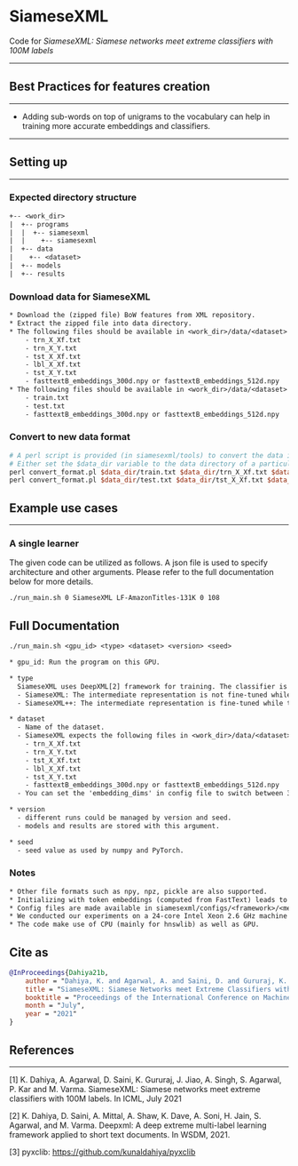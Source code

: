 # SiameseXML

Code for _SiameseXML: Siamese networks meet extreme classifiers with 100M labels_

---

## Best Practices for features creation

---

* Adding sub-words on top of unigrams to the vocabulary can help in training more accurate embeddings and classifiers.

---

## Setting up

---

### Expected directory structure

```txt
+-- <work_dir>
|  +-- programs
|  |  +-- siamesexml
|  |    +-- siamesexml
|  +-- data
|    +-- <dataset>
|  +-- models
|  +-- results

```

### Download data for SiameseXML

```txt
* Download the (zipped file) BoW features from XML repository.  
* Extract the zipped file into data directory. 
* The following files should be available in <work_dir>/data/<dataset> for new datasets (ignore the next step)
    - trn_X_Xf.txt
    - trn_X_Y.txt
    - tst_X_Xf.txt
    - lbl_X_Xf.txt
    - tst_X_Y.txt
    - fasttextB_embeddings_300d.npy or fasttextB_embeddings_512d.npy
* The following files should be available in <work_dir>/data/<dataset> if the dataset is in old format (please refer to next step to convert the data to new format)
    - train.txt
    - test.txt
    - fasttextB_embeddings_300d.npy or fasttextB_embeddings_512d.npy 
```

### Convert to new data format

```perl
# A perl script is provided (in siamesexml/tools) to convert the data into new format
# Either set the $data_dir variable to the data directory of a particular dataset or replace it with the path
perl convert_format.pl $data_dir/train.txt $data_dir/trn_X_Xf.txt $data_dir/trn_X_Y.txt
perl convert_format.pl $data_dir/test.txt $data_dir/tst_X_Xf.txt $data_dir/tst_X_Y.txt
```

## Example use cases

---

### A single learner

The given code can be utilized as follows. A json file is used to specify architecture and other arguments. Please refer to the full documentation below for more details.

```bash
./run_main.sh 0 SiameseXML LF-AmazonTitles-131K 0 108
```

## Full Documentation

```txt
./run_main.sh <gpu_id> <type> <dataset> <version> <seed>

* gpu_id: Run the program on this GPU.

* type
  SiameseXML uses DeepXML[2] framework for training. The classifier is trained in M-IV.
  - SiameseXML: The intermediate representation is not fine-tuned while training the classifier (more scalable; suitable for large datasets).
  - SiameseXML++: The intermediate representation is fine-tuned while training the classifier (leads to better accuracy on some datasets).

* dataset
  - Name of the dataset.
  - SiameseXML expects the following files in <work_dir>/data/<dataset>
    - trn_X_Xf.txt
    - trn_X_Y.txt
    - tst_X_Xf.txt
    - lbl_X_Xf.txt
    - tst_X_Y.txt
    - fasttextB_embeddings_300d.npy or fasttextB_embeddings_512d.npy
  - You can set the 'embedding_dims' in config file to switch between 300d and 512d embeddings.

* version
  - different runs could be managed by version and seed.
  - models and results are stored with this argument.

* seed
  - seed value as used by numpy and PyTorch.
```

### Notes

```txt
* Other file formats such as npy, npz, pickle are also supported.
* Initializing with token embeddings (computed from FastText) leads to noticible accuracy gains. Please ensure that the token embedding file is available in data directory, if 'init=token_embeddings', otherwise it'll throw an error.
* Config files are made available in siamesexml/configs/<framework>/<method> for datasets in XC repository. You can use them when trying out the given code on new datasets.
* We conducted our experiments on a 24-core Intel Xeon 2.6 GHz machine with 440GB RAM with a single Nvidia P40 GPU. 128GB memory should suffice for most datasets.
* The code make use of CPU (mainly for hnswlib) as well as GPU. 
```

## Cite as

```bib
@InProceedings{Dahiya21b,
    author = "Dahiya, K. and Agarwal, A. and Saini, D. and Gururaj, K. and Jiao, J. and Singh, A. and Agarwal, S. and Kar, P. and Varma, M",
    title = "SiameseXML: Siamese Networks meet Extreme Classifiers with 100M Labels",
    booktitle = "Proceedings of the International Conference on Machine Learning",
    month = "July",
    year = "2021"
}
```

## References

---
[1] K. Dahiya, A. Agarwal, D. Saini, K. Gururaj, J. Jiao, A. Singh, S. Agarwal, P. Kar and M. Varma. SiameseXML: Siamese networks meet extreme classifiers with 100M labels. In ICML, July 2021

[2] K. Dahiya, D. Saini, A. Mittal, A. Shaw, K. Dave, A. Soni, H. Jain, S. Agarwal, and M. Varma. Deepxml:  A deep extreme multi-label learning framework applied to short text documents. In WSDM, 2021.

[3] pyxclib: <https://github.com/kunaldahiya/pyxclib>
